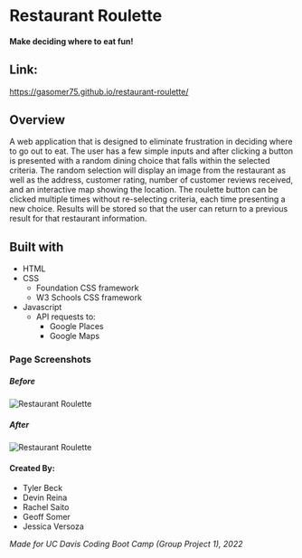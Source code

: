# Restaurant Roulette

#### Make deciding where to eat fun!

## Link:
https://gasomer75.github.io/restaurant-roulette/

## Overview

A web application that is designed to eliminate frustration in deciding where to go out to eat. The user has a few simple inputs and after clicking a button is presented with a random dining choice that falls within the selected criteria. The random selection will display an image from the restaurant as well as the address, customer rating, number of customer reviews received, and an interactive map showing the location. The roulette button can be clicked multiple times without re-selecting criteria, each time presenting a new choice. Results will be stored so that the user can return to a previous result for that restaurant information. 

## Built with

* HTML
* CSS
    * Foundation CSS framework
    * W3 Schools CSS framework
* Javascript
    * API requests to:
        * Google Places
        * Google Maps

### Page Screenshots

##### *Before*
![Restaurant Roulette](/assets/images/screenshot.png "Screenshot of the restaurant roulette application")

##### *After*
![Restaurant Roulette](/assets/images/screenshot2.png "Screenshot of the restaurant roulette application")

#### Created By:

 * Tyler Beck
 * Devin Reina 
 * Rachel Saito
 * Geoff Somer
 * Jessica Versoza 
 
 *Made for UC Davis Coding Boot Camp (Group Project 1), 2022*
